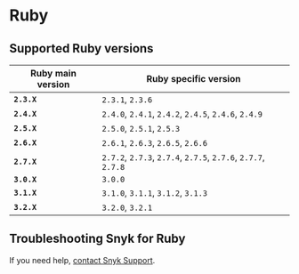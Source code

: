 # Ruby

## Supported Ruby versions

| Ruby main version | Ruby specific version                                         |
| ----------------- | ------------------------------------------------------------- |
| **`2.3.X`**       | `2.3.1`, `2.3.6`                                              |
| **`2.4.X`**       | `2.4.0`, `2.4.1`, `2.4.2`, `2.4.5`, `2.4.6`, `2.4.9`          |
| **`2.5.X`**       | `2.5.0`, `2.5.1`, `2.5.3`                                     |
| **`2.6.X`**       | `2.6.1`, `2.6.3`, `2.6.5`, `2.6.6`                            |
| **`2.7.X`**       | `2.7.2`, `2.7.3`, `2.7.4`, `2.7.5`, `2.7.6`, `2.7.7`, `2.7.8` |
| **`3.0.X`**       | `3.0.0`                                                       |
| **`3.1.X`**       | `3.1.0`, `3.1.1`, `3.1.2`, `3.1.3`                            |
| **`3.2.X`**       | `3.2.0`, `3.2.1`                                              |

## Troubleshooting Snyk for Ruby

If you need help, [contact Snyk Support](https://support.snyk.io/hc/en-us).
